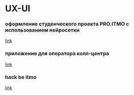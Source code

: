 # UX-UI
### оформление студенческого проекта PRO.ITMO с использованием нейросетки
[link](https://www.figma.com/file/tJoV0TF4QpeumnnEEQ8pAX/PRO.ITMO?type=design&mode=design&t=Ngbz4FZj9ZCINDiV-0)

### приложение для оператора колл-центра
[link](https://www.figma.com/file/6aBwyWLcJaHzjogiehuxsx/tink?type=design&node-id=0-1&mode=design&t=Ngbz4FZj9ZCINDiV-0)

### hack be itmo
[link](https://www.figma.com/file/6aBwyWLcJaHzjogiehuxsx/tink?type=design&node-id=201-4258&mode=design)
